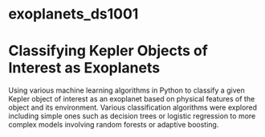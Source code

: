 # exoplanets_ds1001

# Classifying Kepler Objects of Interest as Exoplanets

Using various machine learning algorithms in Python to classify a given Kepler object of interest as an exoplanet based on physical features of the object and its environment.
Various classification algorithms were explored including simple ones such as decision trees or logistic regression to more complex models involving random forests or adaptive boosting.
